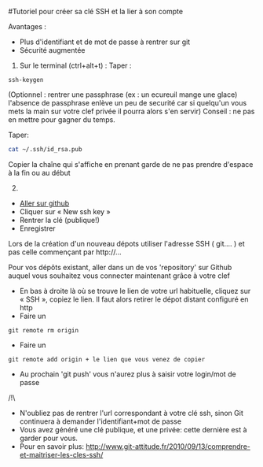 #﻿Tutoriel pour créer sa clé SSH et la lier à son compte

Avantages : 
- Plus d'identifiant et de mot de passe à rentrer sur git
- Sécurité augmentée

1) Sur le terminal (ctrl+alt+t) :
Taper :
```
ssh-keygen
```
(Optionnel : rentrer une passphrase (ex : un ecureuil mange une glace) l'absence de passphrase enlève un peu de securité car si quelqu'un vous mets la main sur votre clef privée il pourra alors s'en servir)
Conseil : ne pas en mettre pour gagner du temps.


Taper:
``` bash
cat ~/.ssh/id_rsa.pub
```
Copier la chaîne qui s'affiche en prenant garde de ne pas prendre d'espace à la fin ou au début

2)
- [Aller sur github](https://github.com/settings/keys)
- Cliquer sur « New ssh key »
- Rentrer la clé (publique!)
- Enregistrer

Lors de la création d'un nouveau dépots utiliser l'adresse SSH ( git.... ) et pas celle commençant par http://...

Pour vos dépôts existant, aller dans un de vos 'repository' sur Github auquel vous souhaitez vous connecter maintenant grâce à votre clef
- En bas à droite là où se trouve le lien de votre url habituelle, cliquez sur « SSH », copiez le lien.
Il faut alors retirer le dépot distant configuré en http
- Faire un 
```
git remote rm origin 
```
- Faire un
```
git remote add origin + le lien que vous venez de copier
```
- Au prochain 'git push' vous n'aurez plus à saisir votre login/mot de passe

/!\ 
- N'oubliez pas de rentrer l'url correspondant à votre clé ssh, sinon Git continuera à demander l'identifiant+mot de passe
- Vous avez généré une clé publique, et une privée: cette dernière est à garder pour vous.
- Pour en savoir plus: http://www.git-attitude.fr/2010/09/13/comprendre-et-maitriser-les-cles-ssh/
